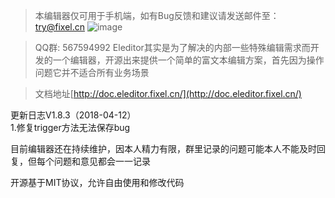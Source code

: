 >本编辑器仅可用于手机端，如有Bug反馈和建议请发送邮件至：try@fixel.cn
> ![image](https://eleditor.fixel.cn/static/eleditor/images/qrcode.png)

>QQ群: 567594992
>Eleditor其实是为了解决的内部一些特殊编辑需求而开发的一个编辑器，开源出来提供一个简单的富文本编辑方案，首先因为操作问题它并不适合所有业务场景

>文档地址[http://doc.eleditor.fixel.cn/](http://doc.eleditor.fixel.cn/)

更新日志V1.8.3（2018-04-12）<br>
1.修复trigger方法无法保存bug

目前编辑器还在持续维护，因本人精力有限，群里记录的问题可能本人不能及时回复，但每个问题和意见都会一一记录

开源基于MIT协议，允许自由使用和修改代码
